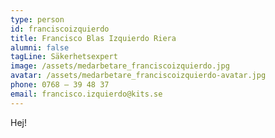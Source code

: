 ```yaml
---
type: person
id: franciscoizquierdo
title: Francisco Blas Izquierdo Riera
alumni: false
tagLine: Säkerhetsexpert
image: /assets/medarbetare_franciscoizquierdo.jpg
avatar: /assets/medarbetare_franciscoizquierdo-avatar.jpg
phone: 0768 – 39 48 37
email: francisco.izquierdo@kits.se
---
```

Hej!